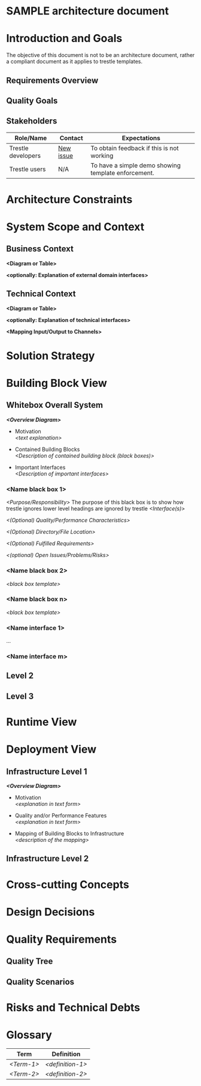# SAMPLE architecture document

# Introduction and Goals

The objective of this document is not to be an architecture document, rather a compliant document as it applies to trestle templates.

## Requirements Overview

## Quality Goals

## Stakeholders

| Role/Name          | Contact                                                                  | Expectations                                        |
| ------------------ | ------------------------------------------------------------------------ | --------------------------------------------------- |
| Trestle developers | [New issue](https://github.com/IBM/compliance-trestle/issues/new/choose) | To obtain feedback if this is not working           |
| Trestle users      | N/A                                                                      | To have a simple demo showing template enforcement. |

# Architecture Constraints

# System Scope and Context

## Business Context

**\<Diagram or Table>**

**\<optionally: Explanation of external domain interfaces>**

## Technical Context

**\<Diagram or Table>**

**\<optionally: Explanation of technical interfaces>**

**\<Mapping Input/Output to Channels>**

# Solution Strategy

# Building Block View

## Whitebox Overall System

***\<Overview Diagram>***

- Motivation\
  *\<text explanation>*

- Contained Building Blocks\
  *\<Description of contained building block (black boxes)>*

- Important Interfaces\
  *\<Description of important interfaces>*

### \<Name black box 1>

*\<Purpose/Responsibility>*
The purpose of this black box is to show how trestle ignores lower level headings are ignored by trestle
*\<Interface(s)>*

*\<(Optional) Quality/Performance Characteristics>*

*\<(Optional) Directory/File Location>*

*\<(Optional) Fulfilled Requirements>*

*\<(optional) Open Issues/Problems/Risks>*

### \<Name black box 2>

*\<black box template>*

### \<Name black box n>

*\<black box template>*

### \<Name interface 1>

…

### \<Name interface m>

## Level 2

<!--
### White Box *\<building block 1\>*

*\<white box template\>*

### White Box *\<building block 2\>*

*\<white box template\>*

…

### White Box *\<building block m\>*

*\<white box template\>*
-->

## Level 3

<!--
### White Box \<\_building block x.1\_\>

*\<white box template\>*

### White Box \<\_building block x.2\_\>

*\<white box template\>*

### White Box \<\_building block y.1\_\>

*\<white box template\>*
-->

# Runtime View

<!--
## \<Runtime Scenario 1\>

  - *\<insert runtime diagram or textual description of the scenario\>*

  - *\<insert description of the notable aspects of the interactions
    between the building block instances depicted in this diagram.\>*

## \<Runtime Scenario 2\>

## …

## \<Runtime Scenario n\>
-->

# Deployment View

## Infrastructure Level 1

***\<Overview Diagram>***

- Motivation\
  *\<explanation in text form>*

- Quality and/or Performance Features\
  *\<explanation in text form>*

- Mapping of Building Blocks to Infrastructure\
  *\<description of the mapping>*

## Infrastructure Level 2

<!--
### *\<Infrastructure Element 1\>*

*\<diagram + explanation\>*

### *\<Infrastructure Element 2\>*

*\<diagram + explanation\>*

…

### *\<Infrastructure Element n\>*

*\<diagram + explanation\>*
-->

# Cross-cutting Concepts

<!--
## *\<Concept 1\>*

*\<explanation\>*

## *\<Concept 2\>*

*\<explanation\>*

…

## *\<Concept n\>*

*\<explanation\>*
-->

# Design Decisions

# Quality Requirements

## Quality Tree

## Quality Scenarios

# Risks and Technical Debts

# Glossary

| Term        | Definition        |
| ----------- | ----------------- |
| *\<Term-1>* | *\<definition-1>* |
| *\<Term-2>* | *\<definition-2>* |
